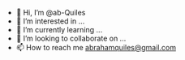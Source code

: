 - 👋 Hi, I’m @ab-Quiles
- 👀 I’m interested in ...
- 🌱 I’m currently learning ...
- 💞️ I’m looking to collaborate on ...
- 📫 How to reach me abrahamquiles@gmail.com

<!---
ab-Quiles/ab-Quiles is a ✨ special ✨ repository because its `README.md` (this file) appears on your GitHub profile.
You can click the Preview link to take a look at your changes.
--->
